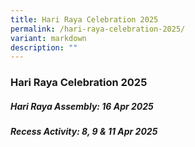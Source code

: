 ```yaml
---
title: Hari Raya Celebration 2025
permalink: /hari-raya-celebration-2025/
variant: markdown
description: ""
---
```

### **Hari Raya Celebration 2025**

##### Hari Raya Assembly: 16 Apr 2025
##### Recess Activity: 8, 9 & 11 Apr 2025